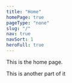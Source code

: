 ```yaml
---
title: "Home"
homePage: true
pageType: "none"
slug: "/"
nav: true
navSort: 1
heroFull: true
---
```


<p>This is the home page. </p>
<p>This is another part of it</p>